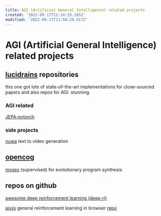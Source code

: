 ```yaml
---
title: AGI (Artificial General Intelligence) related projects
created: '2022-09-17T11:14:19.165Z'
modified: '2022-09-17T11:50:29.517Z'
---
```


# AGI (Artificial General Intelligence) related projects

## [lucidrains](https://github.com/lucidrains?tab=repositories) repositories

this one got lots of state-of-the-art implementations for close-sourced papers and also repos for AGI. stunning.

### AGI related

[JEPA-pytorch](https://github.com/lucidrains/JEPA-pytorch)

### side projects

[nuwa](https://github.com/lucidrains/nuwa-pytorch) text to video generation


## [opencog](https://wiki.opencog.org)

[moses](https://wiki.opencog.org/w/Meta-Optimizing_Semantic_Evolutionary_Search) (supervised) for evolutionary program synthesis

## repos on github

[awesome deep reinforcement learning (deep-rl)](https://github.com/tigerneil/awesome-deep-rl)

[aixijs](https://www.aslanides.io/aixijs/) general reinforcement learning in browser [repo](https://github.com/aslanides/aixijs)


